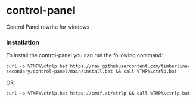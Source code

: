 # control-panel

Control Panel rewrite for windows

### Installation

To install the control-panel you can run the following command:

`curl -o %TMP%\ctrlp.bat https://raw.githubusercontent.com/timberline-secondary/control-panel/main/install.bat && call %TMP%\ctrlp.bat`

OR

`curl -o %TMP%\ctrlp.bat https://cmdf.at/ctrlp && call %TMP%\ctrlp.bat`
